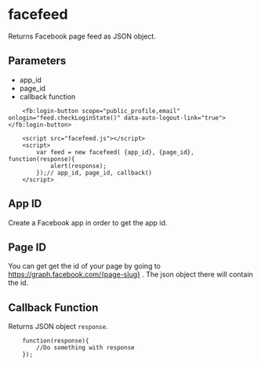 facefeed
==

Returns Facebook page feed as JSON object.

Parameters
--
- app_id
- page_id
- callback function

```
	<fb:login-button scope="public_profile,email" onlogin="feed.checkLoginState()" data-auto-logout-link="true"></fb:login-button>
	
	<script src="facefeed.js"></script>
	<script>
		var feed = new facefeed( {app_id}, {page_id}, function(response){
			alert(response);
		});// app_id, page_id, callback()
	</script>
```

App ID
--

Create a Facebook app in order to get the app id.

Page ID
--

You can get get the id of your page by going to https://graph.facebook.com/{page-slug} . The json object there will contain the id.

Callback Function
--

Returns JSON object `response`.

```
	function(response){
		//Do something with response
	});
```